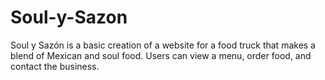 # Soul-y-Sazon
Soul y Sazón is a basic creation of a website for a food truck that makes a blend of Mexican and soul food. Users can view a menu, order food, and contact the business.
